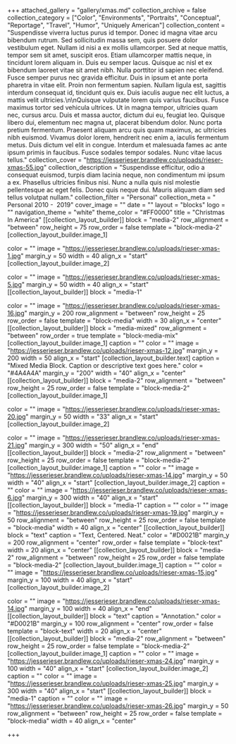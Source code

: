 +++
attached_gallery = "gallery/xmas.md"
collection_archive = false
collection_category = ["Color", "Environments", "Portraits", "Conceptual", "Reportage", "Travel", "Humor", "Uniquely American"]
collection_content = "Suspendisse viverra luctus purus id tempor. Donec id magna vitae arcu bibendum rutrum. Sed sollicitudin massa sem, quis posuere dolor vestibulum eget. Nullam id nisi a ex mollis ullamcorper. Sed at neque mattis, tempor sem sit amet, suscipit eros. Etiam ullamcorper mattis neque, in tincidunt lorem aliquam in. Duis eu semper lacus. Quisque ac nisl et ex bibendum laoreet vitae sit amet nibh. Nulla porttitor id sapien nec eleifend. Fusce semper purus nec gravida efficitur. Duis in ipsum et ante porta pharetra in vitae elit. Proin non fermentum sapien. Nullam ligula est, sagittis interdum consequat id, tincidunt quis ex. Duis iaculis augue nec elit luctus, a mattis velit ultricies.\n\nQuisque vulputate lorem quis varius faucibus. Fusce maximus tortor sed vehicula ultrices. Ut in magna tempor, ultricies quam nec, cursus arcu. Duis et massa auctor, dictum dui eu, feugiat leo. Quisque libero dui, elementum nec magna ut, placerat bibendum dolor. Nunc porta pretium fermentum. Praesent aliquam arcu quis quam maximus, ac ultricies nibh euismod. Vivamus dolor lorem, hendrerit nec enim a, iaculis fermentum metus. Duis dictum vel elit in congue. Interdum et malesuada fames ac ante ipsum primis in faucibus. Fusce sodales tempor sodales. Nunc vitae lacus tellus."
collection_cover = "https://jesserieser.brandlew.co/uploads/rieser-xmas-55.jpg"
collection_description = "Suspendisse efficitur, odio a consequat euismod, turpis diam lacinia neque, non condimentum mi ipsum a ex. Phasellus ultricies finibus nisi. Nunc a nulla quis nisl molestie pellentesque ac eget felis. Donec quis neque dui. Mauris aliquam diam sed tellus volutpat nullam."
collection_filter = "Personal"
collection_meta = " Personal 2010 -  2019"
cover_image = ""
date = ""
layout = "blocks"
logo = ""
navigation_theme = "white"
theme_color = "#FF0000"
title = "Christmas In America"
[[collection_layout_builder]]
block = "media-2"
row_alignment = "between"
row_height = 75
row_order = false
template = "block-media-2"
[collection_layout_builder.image_1]

color = ""
image = "https://jesserieser.brandlew.co/uploads/rieser-xmas-1.jpg"
margin_y = 50
width = 40
align_x = "start"
[collection_layout_builder.image_2]

color = ""
image = "https://jesserieser.brandlew.co/uploads/rieser-xmas-5.jpg"
margin_y = 50
width = 40
align_x = "start"
[[collection_layout_builder]]
block = "media-1"

color = ""
image = "https://jesserieser.brandlew.co/uploads/rieser-xmas-16.jpg"
margin_y = 200
row_alignment = "between"
row_height = 25
row_order = false
template = "block-media"
width = 30
align_x = "center"
[[collection_layout_builder]]
block = "media-mixed"
row_alignment = "between"
row_order = true
template = "block-media-mix"
[collection_layout_builder.image_1]
caption = ""
color = ""
image = "https://jesserieser.brandlew.co/uploads/rieser-xmas-12.jpg"
margin_y = 200
width = 50
align_x = "start"
[collection_layout_builder.text]
caption = "Mixed Media Block. Caption or descriptive text goes here."
color = "#4A4A4A"
margin_y = "200"
width = "40"
align_x = "center"
[[collection_layout_builder]]
block = "media-2"
row_alignment = "between"
row_height = 25
row_order = false
template = "block-media-2"
[collection_layout_builder.image_1]

color = ""
image = "https://jesserieser.brandlew.co/uploads/rieser-xmas-20.jpg"
margin_y = 50
width = "33"
align_x = "start"
[collection_layout_builder.image_2]

color = ""
image = "https://jesserieser.brandlew.co/uploads/rieser-xmas-21.jpg"
margin_y = 300
width = "50"
align_x = "end"
[[collection_layout_builder]]
block = "media-2"
row_alignment = "between"
row_height = 25
row_order = false
template = "block-media-2"
[collection_layout_builder.image_1]
caption = ""
color = ""
image = "https://jesserieser.brandlew.co/uploads/rieser-xmas-14.jpg"
margin_y = 50
width = "40"
align_x = "start"
[collection_layout_builder.image_2]
caption = ""
color = ""
image = "https://jesserieser.brandlew.co/uploads/rieser-xmas-6.jpg"
margin_y = 300
width = "40"
align_x = "start"
[[collection_layout_builder]]
block = "media-1"
caption = ""
color = ""
image = "https://jesserieser.brandlew.co/uploads/rieser-xmas-19.jpg"
margin_y = 50
row_alignment = "between"
row_height = 25
row_order = false
template = "block-media"
width = 40
align_x = "center"
[[collection_layout_builder]]
block = "text"
caption = "Text, Centered. Neat."
color = "#D0021B"
margin_y = 200
row_alignment = "center"
row_order = false
template = "block-text"
width = 20
align_x = "center"
[[collection_layout_builder]]
block = "media-2"
row_alignment = "between"
row_height = 25
row_order = false
template = "block-media-2"
[collection_layout_builder.image_1]
caption = ""
color = ""
image = "https://jesserieser.brandlew.co/uploads/rieser-xmas-15.jpg"
margin_y = 100
width = 40
align_x = "start"
[collection_layout_builder.image_2]

color = ""
image = "https://jesserieser.brandlew.co/uploads/rieser-xmas-14.jpg"
margin_y = 100
width = 40
align_x = "end"
[[collection_layout_builder]]
block = "text"
caption = "Annotation."
color = "#D0021B"
margin_y = 100
row_alignment = "center"
row_order = false
template = "block-text"
width = 20
align_x = "center"
[[collection_layout_builder]]
block = "media-2"
row_alignment = "between"
row_height = 25
row_order = false
template = "block-media-2"
[collection_layout_builder.image_1]
caption = ""
color = ""
image = "https://jesserieser.brandlew.co/uploads/rieser-xmas-24.jpg"
margin_y = 100
width = "40"
align_x = "start"
[collection_layout_builder.image_2]
caption = ""
color = ""
image = "https://jesserieser.brandlew.co/uploads/rieser-xmas-25.jpg"
margin_y = 300
width = "40"
align_x = "start"
[[collection_layout_builder]]
block = "media-1"
caption = ""
color = ""
image = "https://jesserieser.brandlew.co/uploads/rieser-xmas-26.jpg"
margin_y = 50
row_alignment = "between"
row_height = 25
row_order = false
template = "block-media"
width = 40
align_x = "center"

+++
